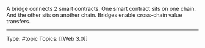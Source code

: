 A bridge connects 2 smart contracts. One smart contract sits on one chain. And the other sits on another chain. Bridges enable cross-chain value transfers.


___
Type: #topic 
Topics: [[Web 3.0]]

